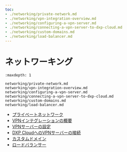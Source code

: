 ```yaml
---
toc:
- ./networking/private-network.md
- ./networking/vpn-integration-overview.md
- ./networking/configuring-a-vpn-server.md
- ./networking/connecting-a-vpn-server-to-dxp-cloud.md
- ./networking/custom-domains.md
- ./networking/load-balancer.md
---
```

# ネットワーキング

```{toctree}
:maxdepth: 1

networking/private-network.md
networking/vpn-integration-overview.md
networking/configuring-a-vpn-server.md
networking/connecting-a-vpn-server-to-dxp-cloud.md
networking/custom-domains.md
networking/load-balancer.md
```

- [プライベートネットワーク](./networking/private-network.md)
- [VPNインテグレーションの概要](./networking/vpn-integration-overview.md)
- [VPNサーバーの設定](./networking/configuring-a-vpn-server.md)
- [DXP CloudへのVPNサーバーの接続](./networking/connecting-a-vpn-server-to-dxp-cloud.md)
- [カスタムドメイン](./networking/custom-domains.md)
- [ロードバランサー](./networking/load-balancer.md)
